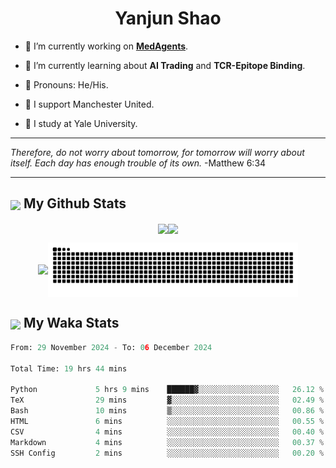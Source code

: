 

<h1 align="center">Yanjun Shao</h1>

- 🐒 I’m currently working on **[MedAgents](https://github.com/gersteinlab/MedAgents)**.

- 🦧 I’m currently learning about **AI Trading** and **TCR-Epitope Binding**.

- 🦍 Pronouns: He/His.

- 👹 I support Manchester United.

- 🐶 I study at Yale University.

---

<i> Therefore, do not worry about tomorrow, for tomorrow will worry about itself. Each day has enough trouble of its own. </i> -Matthew 6:34

---

<h2><img src="https://emojis.slackmojis.com/emojis/images/1579216111/7550/pikachu_wave.gif?1579216111" align="center" width="28" /> My Github Stats</h2>

<p align="center"><img align="center" src = "https://github-readme-stats.vercel.app/api?username=super-dainiu&show_icons=true&count_private=true&theme=tokyonight&hide=issues&line_height=30" width="400px"><img align="center" src = "https://github-readme-streak-stats.herokuapp.com/?user=super-dainiu&theme=tokyonight" width="400px"></p>

<p align="center"><img align="center" width="400px" src="https://github-readme-stats.vercel.app/api/top-langs/?username=super-dainiu&layout=compact&theme=tokyonight&hide=html,tex,jupyter%20notebook"><img align="center" width="400px" src="https://github.com/super-dainiu/super-dainiu/blob/output/github-contribution-grid-snake.svg"></p>

<h2><img src="https://emojis.slackmojis.com/emojis/images/1579216111/7550/pikachu_wave.gif?1579216111" align="center" width="28" /> My Waka Stats</h2>

<!--START_SECTION:waka-->

```python
From: 29 November 2024 - To: 06 December 2024

Total Time: 19 hrs 44 mins

Python             5 hrs 9 mins    ██████▓░░░░░░░░░░░░░░░░░░   26.12 %
TeX                29 mins         ▓░░░░░░░░░░░░░░░░░░░░░░░░   02.49 %
Bash               10 mins         ▒░░░░░░░░░░░░░░░░░░░░░░░░   00.86 %
HTML               6 mins          ░░░░░░░░░░░░░░░░░░░░░░░░░   00.55 %
CSV                4 mins          ░░░░░░░░░░░░░░░░░░░░░░░░░   00.40 %
Markdown           4 mins          ░░░░░░░░░░░░░░░░░░░░░░░░░   00.37 %
SSH Config         2 mins          ░░░░░░░░░░░░░░░░░░░░░░░░░   00.20 %
```

<!--END_SECTION:waka-->
